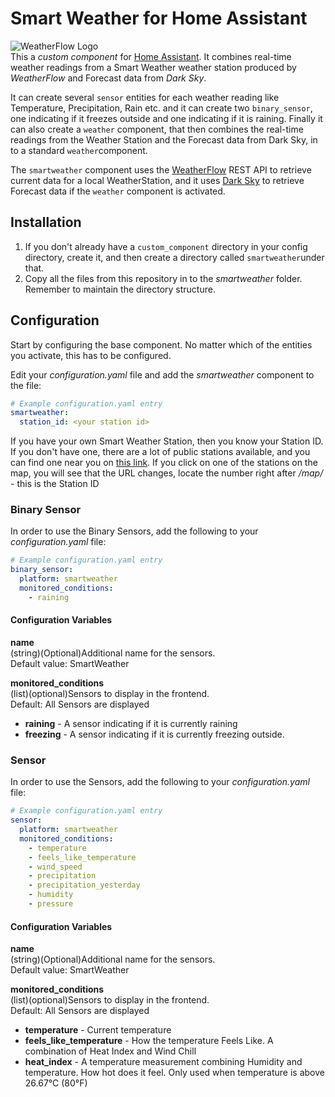 # Smart Weather for Home Assistant
![WeatherFlow Logo](https://github.com/briis/hass-SmartWeather/blob/master/images/weatherflow.png)<br>
This a *custom component* for [Home Assistant](https://www.home-assistant.io/). It combines real-time weather readings from a Smart Weather weather station produced by *WeatherFlow* and Forecast data from *Dark Sky*.

It can create several `sensor` entities for each weather reading like Temperature, Precipitation, Rain etc. and it can create two `binary_sensor`, one indicating if it freezes outside and one indicating if it is raining. Finally it can also create a `weather` component, that then combines the real-time readings from the Weather Station and the Forecast data from Dark Sky, in to a standard `weather`component. 

The `smartweather` component uses the [WeatherFlow](https://weatherflow.github.io/SmartWeather/api/swagger/) REST API to retrieve current data for a local WeatherStation, and it uses [Dark Sky](https://darksky.net/dev) to retrieve Forecast data if the `weather` component is activated.

## Installation
1. If you don't already have a `custom_component` directory in your config directory, create it, and then create a directory called `smartweather`under that.
2. Copy all the files from this repository in to the *smartweather* folder. Remember to maintain the directory structure.

## Configuration
Start by configuring the base component. No matter which of the entities you activate, this has to be configured.

Edit your *configuration.yaml* file and add the *smartweather* component to the file:
```yaml
# Example configuration.yaml entry
smartweather:
  station_id: <your station id>
```
If you have your own Smart Weather Station, then you know your Station ID. If you don't have one, there are a lot of public stations available, and you can find one near you on [this link](https://smartweather.weatherflow.com/map). If you click on one of the stations on the map, you will see that the URL changes, locate the number right after */map/* - this is the Station ID

### Binary Sensor
In order to use the Binary Sensors, add the following to your *configuration.yaml* file:
```yaml
# Example configuration.yaml entry
binary_sensor:
  platform: smartweather
  monitored_conditions:
    - raining
```
#### Configuration Variables
   **name**<br>
   (string)(Optional)Additional name for the sensors.<br>
   Default value: SmartWeather
   
   **monitored_conditions**<br>
   (list)(optional)Sensors to display in the frontend.<br>
   Default: All Sensors are displayed
   * **raining** - A sensor indicating if it is currently raining
   * **freezing** - A sensor indicating if it is currently freezing outside.

### Sensor
In order to use the Sensors, add the following to your *configuration.yaml* file:
```yaml
# Example configuration.yaml entry
sensor:
  platform: smartweather
  monitored_conditions:
    - temperature
    - feels_like_temperature
    - wind_speed
    - precipitation
    - precipitation_yesterday
    - humidity
    - pressure
```
#### Configuration Variables
   **name**<br>
   (string)(Optional)Additional name for the sensors.<br>
   Default value: SmartWeather
   
   **monitored_conditions**<br>
   (list)(optional)Sensors to display in the frontend.<br>
   Default: All Sensors are displayed
   * **temperature** - Current temperature
   * **feels_like_temperature** - How the temperature Feels Like. A combination of Heat Index and Wind Chill
   * **heat_index** - A temperature measurement combining Humidity and temperature. How hot does it feel. Only used when temperature is above 26.67°C (80°F)

